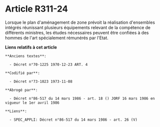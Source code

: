 # Article R311-24

Lorsque le plan d'aménagement de zone prévoit la réalisation d'ensembles intégrés réunissant plusieurs équipements relevant
de la compétence de différents ministres, les études nécessaires peuvent être confiées à des hommes de l'art spécialement
rémunérés par l'Etat.

**Liens relatifs à cet article**

	**Anciens textes**:

	  - Décret n°70-1225 1970-12-23 ART. 4

	**Codifié par**:

	  - Décret n°73-1023 1973-11-08

	**Abrogé par**:

	  - Décret n°86-517 du 14 mars 1986 - art. 18 () JORF 16 mars 1986 en vigueur le 1er avril 1986

	**Liens**:

	  - SPEC_APPLI: Décret n°86-517 du 14 mars 1986 - art. 26 (V)
